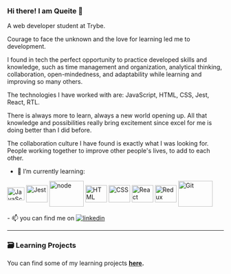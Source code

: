 

### Hi there! I am Queite 👋
A web developer student at Trybe.

Courage to face the unknown and the love for learning led me to development.

I found in tech the perfect opportunity to practice developed skills and knowledge, such as time management and organization, analytical thinking, collaboration, open-mindedness, and adaptability while learning and improving so many others.

The technologies I have worked with are: JavaScript, HTML, CSS, Jest, React, RTL.

There is always more to learn, always a new world opening up. All that knowledge and possibilities really bring excitement since excel for me is doing better than I did before.

The collaboration culture I have found is exactly what I was looking for. People working together to improve other people's lives, to add to each other.

- 🌱 I’m currently learning:
<div>
  <img align="center" alt="JavaScript" height="30" width="40" src="https://cdn.jsdelivr.net/gh/devicons/devicon/icons/javascript/javascript-plain.svg" />
  <img align="center" alt="Jest" height="40" width="50" src="https://cdn.jsdelivr.net/gh/devicons/devicon/icons/jest/jest-plain.svg" />
  <img align="center" alt="node" height="60" width="80" src="https://cdn.jsdelivr.net/gh/devicons/devicon/icons/nodejs/nodejs-original-wordmark.svg" />
  <img align="center" alt="HTML" height="40" width="50" src="https://cdn.jsdelivr.net/gh/devicons/devicon/icons/html5/html5-original-wordmark.svg" />
  <img align="center" alt="CSS" height="40" width="50" src="https://cdn.jsdelivr.net/gh/devicons/devicon/icons/css3/css3-original-wordmark.svg" />
  <img align="center" alt="React" height="40" width="50" src="https://cdn.jsdelivr.net/gh/devicons/devicon/icons/react/react-original-wordmark.svg" />
  <img align="center" alt="Redux" height="40" width="50" src="https://cdn.jsdelivr.net/gh/devicons/devicon/icons/redux/redux-original.svg" /> 
  <img align="center" alt="Git" height="60" width="80" src="https://cdn.jsdelivr.net/gh/devicons/devicon/icons/git/git-original-wordmark.svg" />      
</div>
<br>
- 📫 you can find me on <a href='https://www.linkedin.com/in/queitesc/'><img alt="linkedin" src="https://img.shields.io/badge/LinkedIn-0077B5?style=for-the-badge&logo=linkedin&logoColor=white" higth="13px"/></a>

----
### :card_file_box: Learning Projects
You can find some of my learning projects **[here](https://github.com/queite/queite.github.io/tree/main/LearningProjects).**


<!--
**queite/queite** is a ✨ _special_ ✨ repository because its `README.md` (this file) appears on your GitHub profile.

Here are some ideas to get you started:

- 🔭 I’m currently working on ...
- 👯 I’m looking to collaborate on ...
- 🤔 I’m looking for help with ...
- 💬 Ask me about ...
- 📫 How to reach me: ...
- 😄 Pronouns: ...
- ⚡ Fun fact: ...
-->
